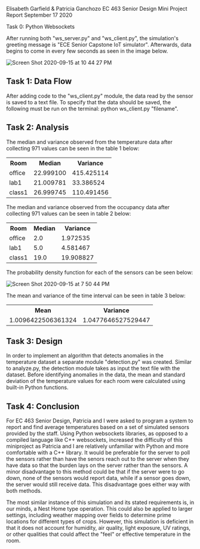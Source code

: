 Elisabeth Garfield & Patricia Ganchozo EC 463 Senior Design Mini Project Report September 17 2020

Task 0: Python Websockets

After running both "ws_server.py" and "ws_client.py", the simulation's greeting message is "ECE Senior Capstone IoT simulator". Afterwards, data begins to come in every few seconds as seen in the image below.

![Screen Shot 2020-09-15 at 10 44 27 PM](https://user-images.githubusercontent.com/45433428/93286370-160f7e00-f7a5-11ea-88e8-d420c6d8d727.png)




## Task 1: Data Flow

After adding code to the "ws_client.py" module, the data read by the sensor is saved to a text file. To specify that the data should be saved, the following must be run on the terminal: python ws_client.py "filename".



## Task 2: Analysis

The median and variance observed from the temperature data after collecting 971 values can be seen in the table 1 below:

<table>
  <tr>
    <th>Room</th>
    <th>Median</th>
    <th>Variance</th>
  </tr>
  <tr>
    <td>office</td>
    <td>22.999100</td>
    <td>415.425114</td>
  </tr>
  <tr>
    <td>lab1</td>
    <td>21.009781</td>
    <td>33.386524</td>
  </tr>
  <tr>
    <td>class1</td>
    <td>26.999745</td>
    <td>110.491456</td>
  </tr>
</table>


The median and variance observed from the occupancy data after collecting 971 values can be seen in table 2 below:

<table>
  <tr>
    <th>Room</th>
    <th>Median</th>
    <th>Variance</th>
  </tr>
  <tr>
    <td>office</td>
    <td>2.0</td>
    <td>1.972535</td>
  </tr>
  <tr>
    <td>lab1</td>
    <td>5.0</td>
    <td>4.581467</td>
  </tr>
  <tr>
    <td>class1</td>
    <td>19.0</td>
    <td>19.908827</td>
  </tr>
</table>

The probability density function for each of the sensors can be seen below:

![Screen Shot 2020-09-15 at 7 50 44 PM](https://user-images.githubusercontent.com/45433428/93287793-6c31f080-f7a8-11ea-917c-2ade5c2947a3.png)


The mean and variance of the time interval can be seen in table 3 below:

<table>
  <tr>
    <th>Mean</th>
    <th>Variance</th>
  </tr>
  <tr>
    <td>1.0096422506361324</td>
    <td>1.0477646527529447</td>
  </tr>
</table>

## Task 3: Design

In order to implement an algorithm that detects anomalies in the temperature dataset a separate module "detection.py" was created. Similar to analyze.py, the detection module takes as input the text file with the dataset. Before identifying anomalies in the data, the mean and standard deviation of the temperature values for each room were calculated using built-in Python functions.


## Task 4: Conclusion

For EC 463 Senior Design, Patricia and I were asked to program a system to report and find average temperatures based on a set of simulated sensors provided by the staff. Using Python websockets libraries, as opposed to a compiled language like C++ websockets, increased the difficulty of this miniproject as Patricia and I are relatively unfamiliar with Python and more comfortable with a C++ library. It would be preferable for the server to poll the sensors rather than have the senors reach out to the server when they have data so that the burden lays on the server rather than the sensors. A minor disadvantage to this method could be that if the server were to go down, none of the sensors would report data, while if a sensor goes down, the server would still receive data. This disadvantage goes either way with both methods.

The most similar instance of this simulation and its stated requirements is, in our minds, a Nest Home type operation. This could also be applied to larger settings, including weather mapping over fields to determine prime locations for different types of crops. However, this simulation is deficient in that it does not account for humidity, air quality, light exposure, UV ratings, or other qualities that could affect the "feel" or effective temperature in the room.

